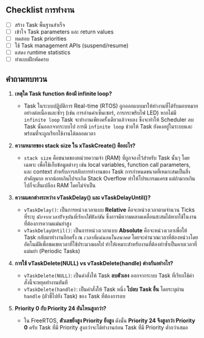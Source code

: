 ## Checklist การทำงาน

- [ ] สร้าง Task พื้นฐานสำเร็จ
- [ ] เข้าใจ Task parameters และ return values
- [ ] ทดสอบ Task priorities
- [ ] ใช้ Task management APIs (suspend/resume)
- [ ] แสดง runtime statistics
- [ ] ทำแบบฝึกหัดครบ

## คำถามทบทวน

1.  **เหตุใด Task function ต้องมี infinite loop?**
    *   Task ในระบบปฏิบัติการ Real-time (RTOS) ถูกออกแบบมาให้ทำงานที่ได้รับมอบหมายอย่างต่อเนื่องและซ้ำๆ (เช่น การอ่านค่าเซ็นเซอร์, การกระพริบไฟ LED) หากไม่มี `infinite loop` Task จะทำงานเพียงครั้งเดียวแล้วจบลง ซึ่งจะทำให้ Scheduler ลบ Task นั้นออกจากระบบไป การมี `infinite loop` ช่วยให้ Task ยังคงอยู่ในระบบและพร้อมที่จะถูกเรียกใช้งานได้ตลอดเวลา

2.  **ความหมายของ stack size ใน xTaskCreate() คืออะไร?**
    *   `stack size` คือขนาดของหน่วยความจำ (RAM) ที่ถูกจองไว้สำหรับ Task นั้นๆ โดยเฉพาะ เพื่อใช้เก็บข้อมูลต่างๆ เช่น local variables, function call parameters, และ context สำหรับการสลับการทำงานของ Task การกำหนดขนาดที่เหมาะสมเป็นสิ่งสำคัญมาก หากน้อยเกินไปจะเกิด Stack Overflow ทำให้โปรแกรมแครช แต่ถ้ามากเกินไปก็จะสิ้นเปลือง RAM โดยไม่จำเป็น

3.  **ความแตกต่างระหว่าง vTaskDelay() และ vTaskDelayUntil()?**
    *   `vTaskDelay()`: เป็นการหน่วงเวลาแบบ **Relative** คือจะหน่วงเวลาตามจำนวน Ticks ที่ระบุ *นับจากเวลาปัจจุบันที่เรียกใช้ฟังก์ชัน* ซึ่งอาจมีความคลาดเคลื่อนสะสมได้หากใช้ในงานที่ต้องการความแม่นยำสูง
    *   `vTaskDelayUntil()`: เป็นการหน่วงเวลาแบบ **Absolute** คือจะหน่วงเวลาเพื่อให้ Task กลับมาทำงานอีกครั้ง ณ *เวลาที่แน่นอนในอนาคต* โดยจะคำนวณเวลาที่ต้องหน่วงโดยอัตโนมัติเพื่อชดเชยเวลาที่ใช้ประมวลผลไป ทำให้เหมาะสำหรับงานที่ต้องทำซ้ำเป็นคาบเวลาที่แม่นยำ (Periodic Tasks)

4.  **การใช้ vTaskDelete(NULL) vs vTaskDelete(handle) ต่างกันอย่างไร?**
    *   `vTaskDelete(NULL)`: เป็นคำสั่งให้ Task **ลบตัวเอง** ออกจากระบบ Task ที่เรียกใช้คำสั่งนี้จะหยุดทำงานทันที
    *   `vTaskDelete(handle)`: เป็นคำสั่งให้ Task หนึ่ง **ไปลบ Task อื่น** โดยระบุผ่าน `handle` (ตัวชี้ไปยัง Task) ของ Task ที่ต้องการลบ

5.  **Priority 0 กับ Priority 24 อันไหนสูงกว่า?**
    *   ใน FreeRTOS, **ตัวเลขยิ่งสูง Priority ยิ่งสูง** ดังนั้น **Priority 24 จึงสูงกว่า Priority 0** ครับ Task ที่มี Priority สูงกว่าจะได้ทำงานก่อน Task ที่มี Priority ต่ำกว่าเสมอ
